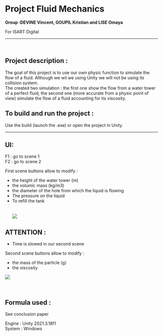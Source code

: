 # Project Fluid Mechanics

**Group :DEVINE Vincent, GOUPIL Kristian and LISE Omaya**

For ISART Digital
<hr /><br />

## **Project description :**
The goal of this project is to use our own physic function to simulate the flow of a fluid. Although we wil we using Unity we will not be using its collision system.<br /> The created two simulation : the first one show the flow from a water tower of a perfect fluid, the second one (more accurate from a physic point of view) simulate the flow of a fluid accounting for its viscosity.


## **To build and run the project :** 
Use the build (launch the .exe) or open the project in Unity.
<br /><hr />

## **UI:** 
F1 : go to scene 1<br />
F2 : go to scene 2

First scene buttons allow to modify : 
- the height of the water tower (m)
- the volumic mass (kg/m3)
- the diameter of the hole from which the liquid is flowing
- The pressure on the liquid
- To refill the tank
<br /><br /><br />
![](./Capture2.PNG)

## **ATTENTION :** 
- Time is slowed in our second scene 

Second scene buttons allow to modify : 
- the mass of the particle (g)
- the viscosity

![](./Capture.PNG)
<br /><br /><br />

## **Formula used :**
See conclusion paper

Engine : Unity 2021.3.18f1 <br />
System : Windows

